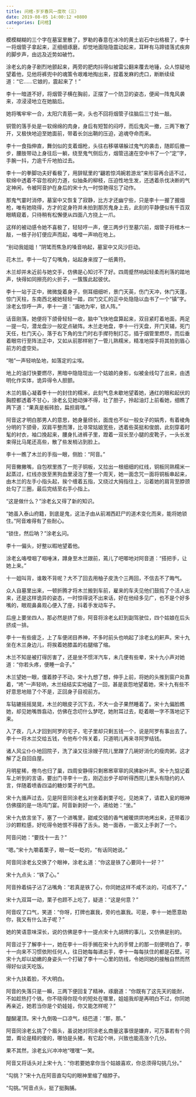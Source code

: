 ```yaml
---
title: 问棺-岁岁春风一度吹（三）
date: 2019-08-05 14:00:12 +0800
categories: [问棺]
---
```


模模糊糊的三个字在墓室里散了，罗勒的春意在冰冷的黄土岩石中出格极了，李十一将烟管子拿起来，正细细琢磨，却觉地面隐隐震动起来，耳畔有马蹄错落式疾奔的脚步声，由远及近势如破竹。

涂老幺的身子剧烈地颤起来，两旁的肥肉抖得似被雷公翻来覆去地锤，众人惊疑地望着他，见他将裤兜中的魂策令艰难地掏出来，捏着发麻的虎口，断断续续道：“它……它娘的，震起来了！”

李十一暗道不好，将烟管子横在胸前，正摆了一个防卫的姿态，便闻一阵鬼风袭来，凉浸浸地立在她脑后。

她将嘴牢牢一合，太阳穴青筋一突，头也不回将烟管子往脑后三寸处一敲。

铜管的落手处是一软绵绵的肉身，身后有短暂的闷哼，而后鬼风一撤，三两下散了开，又极快地迫至她面前，带着长剑出鞘的压迫，追魂夺命而来。

李十一食指伸直，舞剑似的支着烟枪，头往右移堪堪躲过鬼气的袭击，随即后撤一步，腰肢带动上身往后一躺，绕至鬼气侧后方，烟管迅速在空中书了一个“定”字，手腕一抖，力逾千斤地拍过去。

李十一的拳脚功夫好看极了，用辞赋里的“翩若惊鸿婉若游龙”来形容再合适不过，软绵中透着不容忽视的力道，似抽条的柳枝，压迫性地生发，还透着杀伐决断的气定神闲，令被阿音护在身后的宋十九一时惊艳得忘了动作。

那鬼气霎时消停，墓室中又恢复了寂静，比方才还幽宁些，只是李十一握了握烟枪，唯有她晓得，方才的定身符并未拍到那厉鬼身上去，此刻的平静便似有千百双眼睛窥着，只待稍有松懈便从四面八方挠上一爪。

这样的被动感令她不喜极了，轻轻哼一声，便三两步行至墓穴前，烟管子将棺木一敲，一根子孙钉便应声而起，咯噔一声响在地上。

“别动我姐姐！”阴骘而焦急的嗓音响起，墓室中又风沙巨动。

花木兰。李十一勾了勾嘴角，站起身来捏了一纸黄符。

木兰却并未近前与她交手，仿佛是心知讨不了好。四周蹙然响起轻柔而利落的踏地声，快得如同擦亮的火折子，一簇簇此起彼伏。

李十一站于正中，微微旋着身子，侧耳细细听，景门天英，伤门天冲，休门天蓬，惊门天柱，东南西北被她轻轻一踏，四门交汇的正中处隐隐以血书了一个“镇”字。涂老幺惊呼一声，李十一道：“画地为牢，锁人阵。”

话音刚落，她便将下颌骨轻轻一收，脑中飞快地盘算起来，双目紧盯着地面，两足一提一勾，潜龙盘沙一般定点破阵。木兰走地盘，李十一行天盘，开门天辅，死门天任，杜门天心，落于右下角的生门时右手撵符制灯芯，插于烟管里燃尽，而后垂着眼帘行至阵法正中，又如从前那样剜了一管儿熟糯米，精准地探手将其拍到眉心前方的虚空处。

“啪”一声轻响坠地，如落定的尘埃。

地上的油灯快要燃尽，黑暗中隐隐现出一个姑娘的身影，似被金线勾了出来，由透明化作实体，诡异得令人胆颤。

木兰的眉心凝着李十一的封住的糯米，此刻气息未歇地望着她，通红的眼和起伏的胸腔都透着不甘心，涂老幺见她动弹不得，壮了胆子，拎起油灯上前看她，细瞧了两下道：“果真是板砖脸，扁担肩嘿。”

阿音这才明白那男人的意思，她身量颀长，面庞也不似一般女子的娟秀，有着棱角分明的下颌骨，双肩平整而薄，比寻常姑娘宽些，透着些英挺和俊朗，此刻穿着时髦的衬衣，袖口挽起来，腰身扎进裤子里，蹬着一双长至小腿的皮靴子，一头长发束得比马尾还高些，散了些发梢沾到脸上。

李十一瞧了木兰的手指一眼，侧脸：“阿音。”

阿音撇撇嘴，自包袱里拣了一兜子铜板，又拉出一根细细的红线，铜板同熟糯米一起蒸过，红线亦放至黑狗血里浸泡了整一个周天，她一面念咒一面将铜板串起来，由木兰的左手小指头起，挨个缠着五指，又绕过大拇指往上，沿着她的肩背至脖颈处勾了三圈，最后完结至右手小指上。

“这是做什么？”涂老幺又得了新的知识。

“她虽入泰山府籍，到底是鬼，这法子由从前湘西赶尸的道术变化而来，能将她锁住。”阿音难得有了些耐心。

“锁住，然后呐？”涂老幺问。

李十一偏头，好整以暇地望着他。

涂老幺咯噔咽了咽唾沫，蹲身至木兰跟前，蔫儿了吧唧地对阿音道：“搭把手，让她上来。”

十一姐叫背，谁敢不背呢？大不了回去用柚子皮洗个三两回，不信去不了晦气。

众人自墓里出来，一顿折腾才将木兰搬到车前，雇来的车夫见他们鼓捣了个活人出来，还是这样诡异的姿态，一时惊得说不出来话，好在他经多见广，也不是个好多嘴的，眼观鼻鼻观心便入了座，抖着手发动车子。

后座上要坐四人，那必然是挤了些，阿音将涂老幺赶到副驾驶位，四个姑娘在后头挤成一排。

李十一有些疲乏，上了车便闭目养神，不多时前头也响起了涂老幺的鼾声。宋十九坐在木兰身边儿，将挨着她膝盖的右腿缩了缩。

木兰不知是被打得厉害了，还是坐不惯洋汽车，未几便有些晕，宋十九小声对她道：“你若头疼，便睡一会子。”

木兰望她一眼，僵着脖子不动，宋十九想了想，伸手上前，将她的头推到窗户处靠着，“咚”一声轻响，木兰结结实实地磕了一回，甚是哀怨地望着她，宋十九有些不好意思地赔了个不是，正回身子目视前方。

车轱辘摇摇晃晃，木兰的眼皮子沉下去，不大一会子果然睡着了。宋十九偏脸瞧她，却见她嘴唇翕动，仿佛在念叨什么梦呓，她附耳过去，眨着眼一字不落地记下来。

入了夜，几人才回到阿罗的宅子，宅子里却只剩五钱一个，说是阿罗有事出去了。李十一将木兰交给五钱，令他布个阵关着，只道明儿再来寻阿罗结钱。

诸人风尘仆仆地回院子，洗了澡又往涂嫂子院儿里蹭了几碗好消化的瘦肉粥，这才解了乏自回自屋。

月明星稀，倦鸟也归了巢，四周安静得只剩窸窸窣窣的风拂新叶声。宋十九惦记着车上听到的言语，要出门寻李十一去，刚迈出步子却听得西院儿里头有隐约的人言，伴随着喷香四溢的糖炒栗子的气息。

宋十九循声过去，见是阿音同涂老幺对坐着剥栗子吃，见她来了，请君入瓮的眼神仿佛摆的是一场鸿门宴。阿音新剥好一个，递给她：“坐。”

宋十九依言坐下，塞了一个进嘴里，甜咸交错的香气被暖烘烘地烤出来，还带着沙沙的颗粒感，好吃得令她恨不得吞了舌头。她一面吞，一面又上手剥了一个。

阿音问她：“要找十一去？”

“嗯。”宋十九嚼着栗子，眼一眨一眨的，“有话同她说。”

阿音同涂老幺交换了个眼神，涂老幺道：“你这是铁了心要同十一好？”

宋十九点头：“铁了心。”

阿音拎着绢子沾了沾嘴角：“若真是铁了心，你同她这样不咸不淡的，可成不了。”

宋十九双耳一动，栗子也顾不上吃了，疑道：“这是何意？”

阿音叹了口气，笑道：“你呀，打牌也赢我，旁的也赢我。可是，李十一她愿意助你，我又有什么法子呢？”

她的笑语意味深长，说的仿佛是李十一提点宋十九胡牌的事儿，又仿佛是别的。

阿音过于了解李十一，她在李十一将手搁在宋十九的手臂上的那一刻便明白了，李十一向来不习惯依附任何人，往日她每每递出手，李十一每每扶住的都是石壁。可宋十九却以幼嫩的身姿头一个打破了李十一心里的防线，令她同她的接触自然而然得好似谈天吃饭。

宋十九扶着脸，不大明白。

阿音的失落只是一瞬，三两下便回复了精神，琢磨道：“你既有了这先天的能耐，不如趁热打个铁。你不晓得你现今的短处在哪里，姐姐我却是再明白不过，你同她再亲近，她若当你是个奶娃娃，你又能怎样呢？”

醍醐灌顶。宋十九倒吸一口凉气，结巴道：“那，那。”

阿音同涂老幺挑了个眉头，虽说她对同涂老幺商量这事很是嫌弃，可万事若有个同盟，甭论是精的傻的，哪怕是头猪，有它起个哄，兴致也能高涨个几分。

果不其然，涂老幺兴冲冲地“嘿嘿”一笑。

阿音又将话头对上宋十九：“你若要她拿你当个姑娘喜欢，你总须得勾挑几分。”

“勾挑？”宋十九在阿音直勾勾的眼神里缩了缩脖子。

“勾挑。”阿音点头，挺了挺胸脯。

